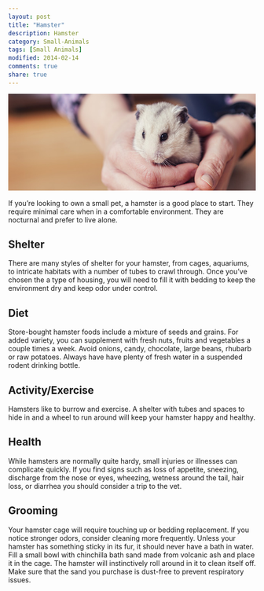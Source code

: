 ```yaml
---
layout: post
title: "Hamster"
description: Hamster
category: Small-Animals
tags: [Small Animals]
modified: 2014-02-14
comments: true
share: true
---
```


<img src="/images/hamster-1.jpg" class="img-post">

If you’re looking to own a small pet, a hamster is a good place to start. They require minimal care when in a comfortable environment. They are nocturnal and prefer to live alone. 

## Shelter

There are many styles of shelter for your hamster, from cages, aquariums, to intricate habitats with a number of tubes to crawl through. Once you’ve chosen the a type of housing, you will need to fill it with bedding to keep the environment dry and keep odor under control.  

## Diet

Store-bought hamster foods include a mixture of seeds and grains. For added variety, you can supplement with fresh nuts, fruits and vegetables a couple times a week. Avoid onions, candy, chocolate, large beans, rhubarb or raw potatoes. Always have have plenty of fresh water in a suspended rodent drinking bottle.

## Activity/Exercise

Hamsters like to burrow and exercise. A shelter with tubes and spaces to hide in and a wheel to run around will keep your hamster happy and healthy.

## Health

While hamsters are normally quite hardy, small injuries or illnesses can complicate quickly. If you find signs such as loss of appetite, sneezing, discharge from the nose or eyes, wheezing, wetness around the tail, hair loss, or diarrhea you should consider a trip to the vet. 

## Grooming

Your hamster cage will require touching up or bedding replacement. If you notice stronger odors, consider cleaning more frequently. 
Unless your hamster has something sticky in its fur, it should never have a bath in water. Fill a small bowl with chinchilla bath sand made from volcanic ash and place it in the cage. The hamster will instinctively roll around in it to clean itself off. Make sure that the sand you purchase is dust-free to prevent respiratory issues. 
